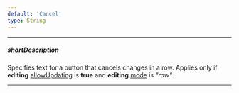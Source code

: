 ```yaml
---
default: 'Cancel'
type: String
---
```

---
##### shortDescription
Specifies text for a button that cancels changes in a row. Applies only if **editing**.[allowUpdating](/api-reference/10%20UI%20Widgets/GridBase/1%20Configuration/editing/allowUpdating.md '{basewidgetpath}/Configuration/editing/#allowUpdating') is **true** and **editing**.[mode](/api-reference/10%20UI%20Widgets/GridBase/1%20Configuration/editing/mode.md '{basewidgetpath}/Configuration/editing/#mode') is *"row"*.

---
